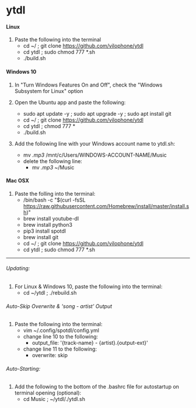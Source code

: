 # ytdl


#### Linux

1. Paste the following into the terminal
    - cd ~/ ; git clone https://github.com/vilophone/ytdl
    - cd ytdl ; sudo chmod 777 *.sh 
    - ./build.sh


#### Windows 10 

1. In "Turn Windows Features On and Off", check the "Windows Subsystem for Linux" option

2. Open the Ubuntu app and paste the following:
    - sudo apt update -y ; sudo apt upgrade -y ; sudo apt install git
    - cd ~/ ; git clone https://github.com/vilophone/ytdl
    - cd ytdl ; chmod 777 *
    - ./build.sh
3. Add the following line with your Windows account name to ytdl.sh: 
    - mv *.mp3* /mnt/c/Users/WINDOWS-ACCOUNT-NAME/Music
    - delete the following line: 
        - mv *.mp3* ~/Music
    
    
#### Mac OSX

1. Paste the folling into the terminal:
    - /bin/bash -c "$(curl -fsSL https://raw.githubusercontent.com/Homebrew/install/master/install.sh)"
    - brew install youtube-dl
    - brew install python3
    - pip3 install spotdl
    - brew install git
    - cd ~/ ; git clone https://github.com/vilophone/ytdl
    - cd ytdl ; sudo chmod 777 *.sh 


-----------------------------------------------------------------------------------------

###### Updating: 

1. For Linux & Windows 10, paste the following into the terminal: 
    - cd ~/ytdl ; ./rebuild.sh


###### Auto-Skip Overwrite & 'song - artist' Output

1. Paste the following into the terminal: 
    - vim ~/.config/spotdl/config.yml
    - change line 10 to the following: 
        - output_file: '{track-name} - {artist}.{output-ext}'  
    - change line 11 to the following:
        - overwrite: skip
        
        
###### Auto-Starting: 

1. Add the following to the bottom of the .bashrc file for autostartup on terminal opening (optional):
    - cd Music ; ~/ytdl/./ytdl.sh 
